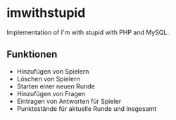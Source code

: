 imwithstupid
============

Implementation of I'm with stupid with PHP and MySQL.

Funktionen
----------------------------------

* Hinzufügen von Spielern
* Löschen von Spielern
* Starten einer neuen Runde
* Hinzufügen von Fragen
* Eintragen von Antworten für Spieler
* Punktestände für aktuelle Runde und Insgesamt
